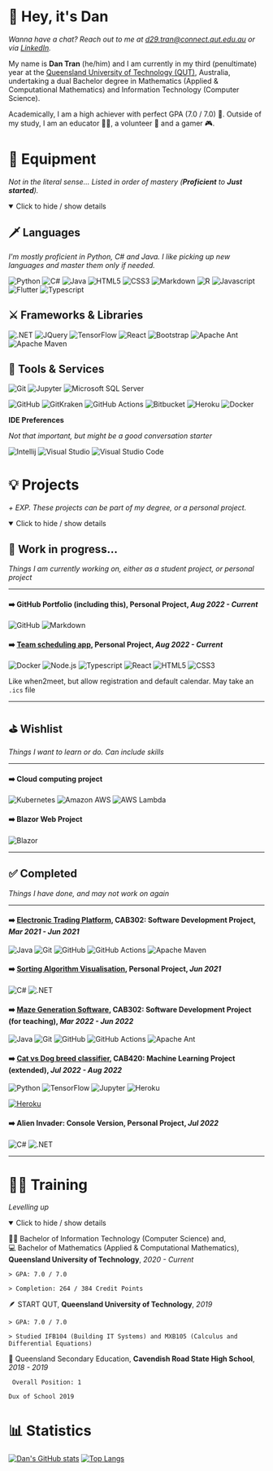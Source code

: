 <!--
**autumnssuns/autumnssuns** is a ✨ _special_ ✨ repository because its `README.md` (this file) appears on your GitHub profile.

Here are some ideas to get you started:

- 🔭 I’m currently working on ...
- 🌱 I’m currently learning ...
- 👯 I’m looking to collaborate on ...
- 🤔 I’m looking for help with ...
- 💬 Ask me about ...
- 📫 How to reach me: ...
- 😄 Pronouns: ...
- ⚡ Fun fact: ...
-->

# 👋 Hey, it's Dan

*Wanna have a chat? Reach out to me at d29.tran@connect.qut.edu.au or via [LinkedIn](https://www.linkedin.com/in/dtran-qut/).*

My name is **Dan Tran** (he/him) and I am currently in my third (penultimate) year at the [Queensland University of Technology (QUT)](https://www.qut.edu.au/), Australia, undertaking a dual Bachelor degree in Mathematics (Applied & Computational Mathematics) and Information Technology (Computer Science).

Academically, I am a high achiever with perfect GPA (7.0 / 7.0) 💯. Outside of my study, I am an educator 🧑‍🏫, a volunteer 💚 and a gamer 🎮.

# 🏹 Equipment

_Not in the literal sense... Listed in order of mastery (**Proficient** to **Just started**)._

<details open>

<summary> Click to hide / show details </summary>

## 🗡️ Languages
<!--
Look for icons at https://simpleicons.org/
-->
_I'm mostly proficient in Python, C# and Java. I like picking up new languages and master them only if needed._

![Python](https://img.shields.io/badge/-Python-3776AB?style=for-the-badge&logo=Python&logoColor=white)
![C#](https://img.shields.io/badge/-C%23-239120?style=for-the-badge&logo=c-sharp&logoColor=white)
![Java](https://img.shields.io/badge/Java-ED8B00?style=for-the-badge&logo=java&logoColor=white)
![HTML5](https://img.shields.io/badge/HTML5-E34F26?style=for-the-badge&logo=HTML5&logoColor=white)
![CSS3](https://img.shields.io/badge/CSS3-1572B6?style=for-the-badge&logo=CSS3&logoColor=white)
![Markdown](https://img.shields.io/badge/Markdown-000?style=for-the-badge&logo=Markdown&logoColor=white)
![R](https://img.shields.io/badge/R-276DC3?style=for-the-badge&logo=r&logoColor=white)
![Javascript](https://img.shields.io/badge/JavaScript-F7DF1E?style=for-the-badge&logo=javascript&logoColor=black)
![Flutter](https://img.shields.io/badge/Flutter-02569B?style=for-the-badge&logo=flutter&logoColor=white)
![Typescript](https://img.shields.io/badge/TypeScript-007ACC?style=for-the-badge&logo=TypeScript&logoColor=white)

## ⚔️ Frameworks & Libraries

![.NET](https://img.shields.io/badge/.NET-512BD4?style=for-the-badge&logo=.net&logoColor=white)
![JQuery](https://img.shields.io/badge/jQuery-0769AD?style=for-the-badge&logo=jquery&logoColor=white)
![TensorFlow](https://img.shields.io/badge/TensorFlow-FF6F00?style=for-the-badge&logo=TensorFlow&logoColor=white)
![React](https://img.shields.io/badge/React-20232A?style=for-the-badge&logo=react&logoColor=61DAFB)
![Bootstrap](https://img.shields.io/badge/Bootstrap-563D7C?style=for-the-badge&logo=bootstrap&logoColor=white)
![Apache Ant](https://img.shields.io/badge/Apache%20Ant-A81C7D?style=for-the-badge&logo=Apache-Ant&logoColor=white)
![Apache Maven](https://img.shields.io/badge/Apache%20Maven-C71A36?style=for-the-badge&logo=Apache-Maven&logoColor=white)

## 🌠 Tools & Services

![Git](https://img.shields.io/badge/GIT-E44C30?style=for-the-badge&logo=git&logoColor=white)
![Jupyter](https://img.shields.io/badge/Jupyter-F37626?style=for-the-badge&logo=Jupyter&logoColor=white)
![Microsoft SQL Server](https://img.shields.io/badge/Microsoft%20SQL%20Server-CC2927?style=for-the-badge&logo=Microsoft-SQL-Server&logoColor=white)

![GitHub](https://img.shields.io/badge/GitHub-181717?style=for-the-badge&logo=github&logoColor=white)
![GitKraken](https://img.shields.io/badge/GitKraken-179287?style=for-the-badge&logo=GitKraken&logoColor=white)
![GitHub Actions](https://img.shields.io/badge/GitHub%20Actions-2088FF?style=for-the-badge&logo=githubactions&logoColor=white)
![Bitbucket](https://img.shields.io/badge/Bitbucket-0052CC?style=for-the-badge&logo=Bitbucket&logoColor=white)
![Heroku](https://img.shields.io/badge/Heroku-430098?style=for-the-badge&logo=heroku&logoColor=white)
![Docker](https://img.shields.io/badge/Docker-2496ED?style=for-the-badge&logo=docker&logoColor=white)

__IDE Preferences__

_Not that important, but might be a good conversation starter_

![Intellij](https://img.shields.io/badge/Intellij-000?style=for-the-badge&logo=JetBrains&logoColor=white)
![Visual Studio](https://img.shields.io/badge/Visual%20Studio-5C2D91?style=for-the-badge&logo=Visual-Studio&logoColor=white)
![Visual Studio Code](https://img.shields.io/badge/Visual%20Studio%20Code-007ACC?style=for-the-badge&logo=Visual-Studio-Code&logoColor=white)

</details>

# 💡 Projects

_+ EXP. These projects can be part of my degree, or a personal project._

<details open>

<summary> Click to hide / show details </summary>

## 🚧 Work in progress...

_Things I am currently working on, either as a student project, or personal project_

---

#### ➡️ GitHub Portfolio (including this), **Personal Project**, *Aug 2022 - Current*
![GitHub](https://img.shields.io/badge/GitHub-DDD?&logo=github&logoColor=black)
![Markdown](https://img.shields.io/badge/Markdown-DDD?&logo=Markdown&logoColor=black)

#### ➡️ [Team scheduling app](https://github.com/autumnssuns/react-ts-docker), **Personal Project**, *Aug 2022 - Current*
![Docker](https://img.shields.io/badge/Docker-DDD?&logo=docker&logoColor=2496ED)
![Node.js](https://img.shields.io/badge/Node.js-DDD?&logo=Node.js&logoColor=339933)
![Typescript](https://img.shields.io/badge/TypeScript-DDD?&logo=TypeScript&logoColor=3178C6)
![React](https://img.shields.io/badge/React-DDD?&logo=react&logoColor=61DAFB)
![HTML5](https://img.shields.io/badge/HTML5-DDD?logo=HTML5&logoColor=E34F26)
![CSS3](https://img.shields.io/badge/CSS3-DDD?logo=CSS3&logoColor=1572B6)

Like when2meet, but allow registration and default calendar. May take an `.ics` file

---

## ⛳ Wishlist

_Things I want to learn or do. Can include skills_

---

#### ➡️ Cloud computing project

![Kubernetes](https://img.shields.io/badge/Kubernetes-DDD?logo=Kubernetes&logoColor=326CE5)
![Amazon AWS](https://img.shields.io/badge/Amazon%20AWS-DDD?logo=Amazon-AWS&logoColor=232F3E)
![AWS Lambda](https://img.shields.io/badge/AWS%20Lambda-DDD?logo=AWS-lambda&logoColor=FF9900)

#### ➡️ Blazor Web Project

![Blazor](https://img.shields.io/badge/Blazor-DDD?logo=Blazor&logoColor=512BD4)

---

## ✅ Completed

_Things I have done, and may not work on again_

---

#### ➡️ [Electronic Trading Platform](https://github.com/autumnssuns/Sem1_2021_CAB302_Group024_eTrade), **CAB302: Software Development Project**, *Mar 2021 - Jun 2021*

![Java](https://img.shields.io/badge/Java-DDD?logo=java&logoColor=ED8B00)
![Git](https://img.shields.io/badge/GIT-DDD?logo=git&logoColor=E44C30)
![GitHub](https://img.shields.io/badge/GitHub-DDD?logo=github&logoColor=181717)
![GitHub Actions](https://img.shields.io/badge/GitHub%20Actions-DDD?logo=githubactions&logoColor=2088FF)
![Apache Maven](https://img.shields.io/badge/Apache%20Maven-DDD?logo=Apache-Maven&logoColor=C71A36)

#### ➡️ [Sorting Algorithm Visualisation](https://github.com/autumnssuns/Algorithm-Visualisation), **Personal Project**, *Jun 2021*

![C#](https://img.shields.io/badge/-C%23-DDD?logo=c-sharp&logoColor=239120)
![.NET](https://img.shields.io/badge/.NET-DDD?&logo=.net&logoColor=512BD4)

#### ➡️ [Maze Generation Software](https://github.com/autumnssuns/CAB302_2022_Maze), **CAB302: Software Development Project (for teaching)**, *Mar 2022 - Jun 2022*

![Java](https://img.shields.io/badge/Java-DDD?logo=java&logoColor=ED8B00)
![Git](https://img.shields.io/badge/GIT-DDD?logo=git&logoColor=E44C30)
![GitHub](https://img.shields.io/badge/GitHub-DDD?logo=github&logoColor=181717)
![GitHub Actions](https://img.shields.io/badge/GitHub%20Actions-DDD?logo=githubactions&logoColor=2088FF)
![Apache Ant](https://img.shields.io/badge/Apache%20Ant-DDD?logo=Apache-Ant&logoColor=A81C7D)

#### ➡️ [Cat vs Dog breed classifier](https://github.com/autumnssuns/cat_dog_breed_jupyter),  **CAB420: Machine Learning Project (extended)**, *Jul 2022 - Aug 2022*

![Python](https://img.shields.io/badge/-Python-DDD?logo=Python&logoColor=3776AB)
![TensorFlow](https://img.shields.io/badge/TensorFlow-DDD?logo=TensorFlow&logoColor=FF6F00)
![Jupyter](https://img.shields.io/badge/Jupyter-DDD?logo=Jupyter&logoColor=F37626)
![Heroku](https://img.shields.io/badge/Heroku-DDD?logo=heroku&logoColor=430098)

[![Heroku](https://img.shields.io/badge/Deployed-DDD?label=Heroku&labelColor=430098&style=for-the-&logo=heroku&logoColor=white)](https://jupyter-applications.herokuapp.com/)

#### ➡️ Alien Invader: Console Version, **Personal Project**, *Jul 2022*

![C#](https://img.shields.io/badge/-C%23-DDD?logo=c-sharp&logoColor=239120)
![.NET](https://img.shields.io/badge/.NET-DDD?&logo=.net&logoColor=512BD4)

---

</details>

<!-- 
# 🧑‍💼 Professional Experience
-->
# 🧑‍🎓 Training 

_Levelling up_

<details open>

<summary> Click to hide / show details </summary>

👨‍💻 Bachelor of Information Technology (Computer Science) and, <br> 💻 Bachelor of Mathematics (Applied & Computational Mathematics), **Queensland University of Technology**, *2020 - Current*

`> GPA: 7.0 / 7.0`

`> Completion: 264 / 384 Credit Points`

🪶 START QUT, **Queensland University of Technology**, *2019*

`> GPA: 7.0 / 7.0`

`> Studied IFB104 (Building IT Systems) and MXB105 (Calculus and Differential Equations)`

📖 Queensland Secondary Education, **Cavendish Road State High School**, *2018 - 2019*

` Overall Position: 1`

`Dux of School 2019`

</details>

# 📊 Statistics

[![Dan's GitHub stats](https://github-readme-stats.vercel.app/api?username=autumnssuns&include_all_commits=false&count_private=true&show_icons=true&theme=vue)](https://github.com/autumnssuns)
[![Top Langs](https://github-readme-stats.vercel.app/api/top-langs/?username=autumnssuns&count_private=true&layout=compact&theme=vue)](https://github.com/autumnssuns)
